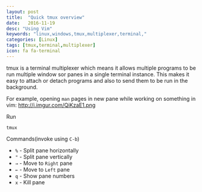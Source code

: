 ```yaml
---
layout: post
title:  "Quick tmux overview"
date:   2016-11-19
desc: "Using Vim"
keywords: "linux,windows,tmux,multiplexer,terminal,"
categories: [Linux]
tags: [tmux,terminal,multiplexer]
icon: fa fa-terminal
---
```


tmux is a terminal multiplexer which means it allows multiple programs to be run multiple window sor panes in a single terminal instance.
This makes it easy to attach or detach programs and also to send them to be run in the background.

For example, opening `man` pages in new pane while working on something in vim:
http://i.imgur.com/QiKzaE1.png

Run

```vim
tmux
```



Commands(invoke using `C-b`)

- ```%```  - Split pane horizontally
- ```"```  - Split pane vertically
- ```→```  - Move to `Right` pane
- ```←```  - Move to `Left` pane
- ```q```  - Show pane numbers
- ```x```  - Kill pane
